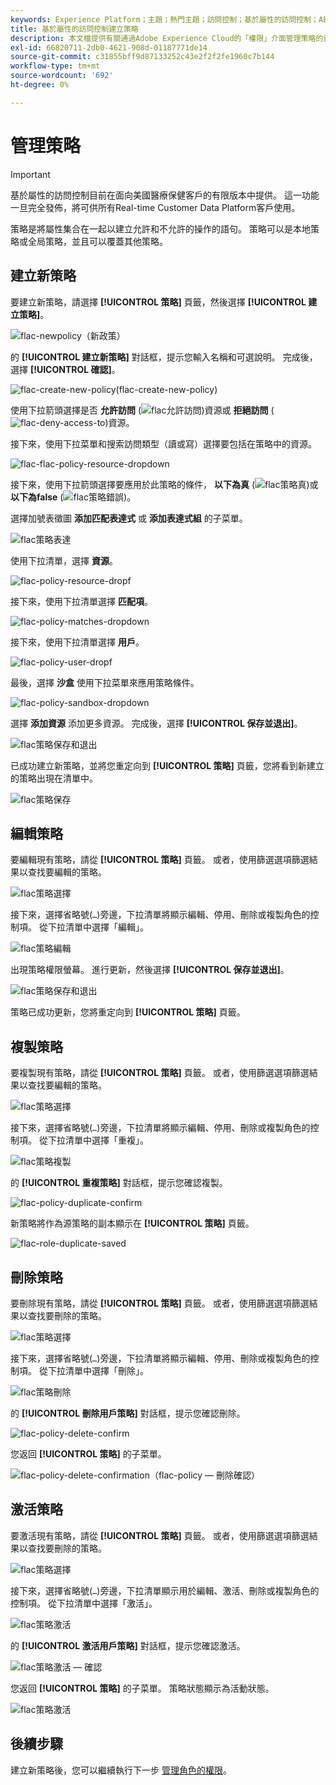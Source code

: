 ```yaml
---
keywords: Experience Platform；主題；熱門主題；訪問控制；基於屬性的訪問控制；ABAC
title: 基於屬性的訪問控制建立策略
description: 本文檔提供有關通過Adobe Experience Cloud的「權限」介面管理策略的資訊
exl-id: 66820711-2db0-4621-908d-01187771de14
source-git-commit: c31855bff9d87133252c43e2f2f2fe1960c7b144
workflow-type: tm+mt
source-wordcount: '692'
ht-degree: 0%

---
```


# 管理策略

>[!IMPORTANT]
>
>基於屬性的訪問控制目前在面向美國醫療保健客戶的有限版本中提供。 這一功能一旦完全發佈，將可供所有Real-time Customer Data Platform客戶使用。

策略是將屬性集合在一起以建立允許和不允許的操作的語句。 策略可以是本地策略或全局策略，並且可以覆蓋其他策略。

## 建立新策略

要建立新策略，請選擇 **[!UICONTROL 策略]** 頁籤，然後選擇 **[!UICONTROL 建立策略]**。

![flac-newpolicy（新政策）](../../images/flac-ui/flac-new-policy.png)

的 **[!UICONTROL 建立新策略]** 對話框，提示您輸入名稱和可選說明。 完成後，選擇 **[!UICONTROL 確認]**。

![flac-create-new-policy(flac-create-new-policy)](../../images/flac-ui/flac-create-new-policy.png)

使用下拉箭頭選擇是否 **允許訪問** (![flac允許訪問](../../images/flac-ui/flac-permit-access-to.png))資源或 **拒絕訪問** (![flac-deny-access-to](../../images/flac-ui/flac-deny-access-to.png))資源。

接下來，使用下拉菜單和搜索訪問類型（讀或寫）選擇要包括在策略中的資源。

![flac-flac-policy-resource-dropdown](../../images/flac-ui/flac-policy-resource-dropdown.png)

接下來，使用下拉箭頭選擇要應用於此策略的條件， **以下為真** (![flac策略真](../../images/flac-ui/flac-policy-true.png))或 **以下為false** (![flac策略錯誤](../../images/flac-ui/flac-policy-false.png))。

選擇加號表徵圖 **添加匹配表達式** 或 **添加表達式組** 的子菜單。

![flac策略表達](../../images/flac-ui/flac-policy-expression.png)

使用下拉清單，選擇 **資源**。

![flac-policy-resource-dropf](../../images/flac-ui/flac-policy-resource-dropdown.png)

接下來，使用下拉清單選擇 **匹配項**。

![flac-policy-matches-dropdown](../../images/flac-ui/flac-policy-matches-dropdown.png)

接下來，使用下拉清單選擇 **用戶**。

![flac-policy-user-dropf](../../images/flac-ui/flac-policy-user-dropdown.png)

最後，選擇 **沙盒** 使用下拉菜單來應用策略條件。

![flac-policy-sandbox-dropdown](../../images/flac-ui/flac-policy-sandboxes-dropdown.png)

選擇 **添加資源** 添加更多資源。 完成後，選擇 **[!UICONTROL 保存並退出]**。

![flac策略保存和退出](../../images/flac-ui/flac-policy-save-and-exit.png)

已成功建立新策略，並將您重定向到 **[!UICONTROL 策略]** 頁籤，您將看到新建立的策略出現在清單中。

![flac策略保存](../../images/flac-ui/flac-policy-saved.png)

## 編輯策略

要編輯現有策略，請從 **[!UICONTROL 策略]** 頁籤。 或者，使用篩選選項篩選結果以查找要編輯的策略。

![flac策略選擇](../../images/flac-ui/flac-policy-select.png)

接下來，選擇省略號(`…`)旁邊，下拉清單將顯示編輯、停用、刪除或複製角色的控制項。 從下拉清單中選擇「編輯」。

![flac策略編輯](../../images/flac-ui/flac-policy-edit.png)

出現策略權限螢幕。 進行更新，然後選擇 **[!UICONTROL 保存並退出]**。

![flac策略保存和退出](../../images/flac-ui/flac-policy-save-and-exit.png)

策略已成功更新，您將重定向到 **[!UICONTROL 策略]** 頁籤。

## 複製策略

要複製現有策略，請從 **[!UICONTROL 策略]** 頁籤。 或者，使用篩選選項篩選結果以查找要編輯的策略。

![flac策略選擇](../../images/flac-ui/flac-policy-select.png)

接下來，選擇省略號(`…`)旁邊，下拉清單將顯示編輯、停用、刪除或複製角色的控制項。 從下拉清單中選擇「重複」。

![flac策略複製](../../images/flac-ui/flac-policy-duplicate.png)

的 **[!UICONTROL 重複策略]** 對話框，提示您確認複製。

![flac-policy-duplicate-confirm](../../images/flac-ui/flac-duplicate-confirm.png)

新策略將作為源策略的副本顯示在 **[!UICONTROL 策略]** 頁籤。

![flac-role-duplicate-saved](../../images/flac-ui/flac-role-duplicate-saved.png)

## 刪除策略

要刪除現有策略，請從 **[!UICONTROL 策略]** 頁籤。 或者，使用篩選選項篩選結果以查找要刪除的策略。

![flac策略選擇](../../images/flac-ui/flac-policy-select.png)

接下來，選擇省略號(`…`)旁邊，下拉清單將顯示編輯、停用、刪除或複製角色的控制項。 從下拉清單中選擇「刪除」。

![flac策略刪除](../../images/flac-ui/flac-policy-delete.png)

的 **[!UICONTROL 刪除用戶策略]** 對話框，提示您確認刪除。

![flac-policy-delete-confirm](../../images/flac-ui/flac-policy-delete-confirm.png)

您返回 **[!UICONTROL 策略]** 的子菜單。

![flac-policy-delete-confirmation（flac-policy — 刪除確認）](../../images/flac-ui/flac-policy-delete-confirmation.png)

## 激活策略

要激活現有策略，請從 **[!UICONTROL 策略]** 頁籤。 或者，使用篩選選項篩選結果以查找要刪除的策略。

![flac策略選擇](../../images/flac-ui/flac-policy-select.png)

接下來，選擇省略號(`…`)旁邊，下拉清單顯示用於編輯、激活、刪除或複製角色的控制項。 從下拉清單中選擇「激活」。

![flac策略激活](../../images/flac-ui/flac-policy-delete.png)

的 **[!UICONTROL 激活用戶策略]** 對話框，提示您確認激活。

![flac策略激活 — 確認](../../images/flac-ui/flac-policy-activate-confirm.png)

您返回 **[!UICONTROL 策略]** 的子菜單。 策略狀態顯示為活動狀態。

![flac策略激活](../../images/flac-ui/flac-policy-activated.png)

## 後續步驟

建立新策略後，您可以繼續執行下一步 [管理角色的權限](permissions.md)。

